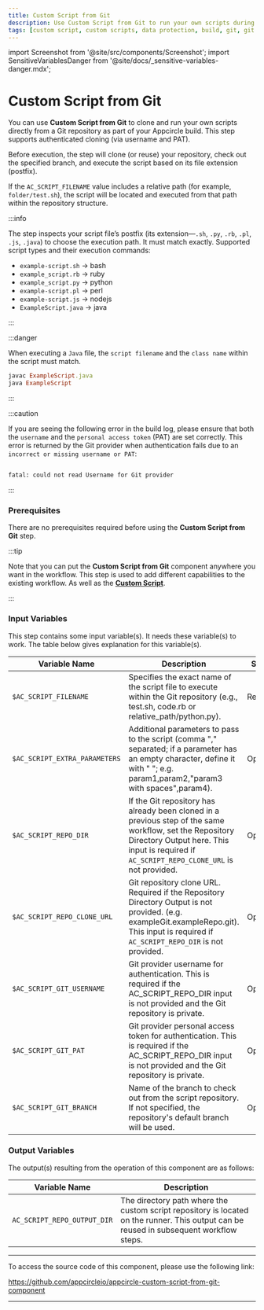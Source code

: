 ```yaml
---
title: Custom Script from Git
description: Use Custom Script from Git to run your own scripts during the build. Easily add custom steps by cloning scripts from any Git repository, with support for authentication.
tags: [custom script, custom scripts, data protection, build, git, git scripts, reuse]
---
```


import Screenshot from '@site/src/components/Screenshot';
import SensitiveVariablesDanger from '@site/docs/\_sensitive-variables-danger.mdx';

# Custom Script from Git

You can use **Custom Script from Git** to clone and run your own scripts directly from a Git repository as part of your Appcircle build. This step supports authenticated cloning (via username and PAT).

Before execution, the step will clone (or reuse) your repository, check out the specified branch, and execute the script based on its file extension (postfix).

If the `AC_SCRIPT_FILENAME` value includes a relative path (for example, `folder/test.sh`), the script will be located and executed from that path within the repository structure.

:::info

The step inspects your script file’s postfix (its extension—`.sh`, `.py`, `.rb`, `.pl`, `.js`, `.java`) to choose the execution path. It must match exactly.
Supported script types and their execution commands:

- `example-script.sh` → bash
- `example_script.rb` → ruby
- `example_script.py` → python
- `example-script.pl` → perl
- `example-script.js` → nodejs
- `ExampleScript.java` → java

:::

:::danger 

When executing a `Java` file, the `script filename` and the `class name` within the script must match.

```ruby 
javac ExampleScript.java
java ExampleScript 
```
:::

:::caution

If you are seeing the following error in the build log, please ensure that both the `username` and the `personal access token` (PAT) are set correctly. This error is returned by the Git provider when authentication fails due to an `incorrect or missing username or PAT`:

```bash

fatal: could not read Username for Git provider

```

:::

### Prerequisites

There are no prerequisites required before using the **Custom Script from Git** step.

:::tip

Note that you can put the **Custom Script from Git** component anywhere you want in the workflow. This step is used to add different capabilities to the existing workflow. As well as the [**Custom Script**](/workflows/common-workflow-steps/custom-script).

:::

<Screenshot url='https://cdn.appcircle.io/docs/assets/BE6419-csfromgit.png' />

### Input Variables

This step contains some input variable(s). It needs these variable(s) to work. The table below gives explanation for this variable(s).

<SensitiveVariablesDanger />

<Screenshot url='https://cdn.appcircle.io/docs/assets/BE6419-csfromgitinput.png' />


| Variable Name                  | Description                                                                                                                                                                                            | Status   |
|--------------------------------|--------------------------------------------------------------------------------------------------------------------------------------------------------------------------------------------------------|----------|
| `$AC_SCRIPT_FILENAME`          | Specifies the exact name of the script file to execute within the Git repository (e.g., test.sh, code.rb or relative_path/python.py).                                                                  | Required |
| `$AC_SCRIPT_EXTRA_PARAMETERS`  | Additional parameters to pass to the script (comma "," separated; if a parameter has an empty character, define it with " "; e.g. param1,param2,"param3 with spaces",param4).                          | Optional |
| `$AC_SCRIPT_REPO_DIR`          | If the Git repository has already been cloned in a previous step of the same workflow, set the Repository Directory Output here. This input is required if `AC_SCRIPT_REPO_CLONE_URL` is not provided. | Optional |
| `$AC_SCRIPT_REPO_CLONE_URL`    | Git repository clone URL. Required if the Repository Directory Output is not provided. (e.g. exampleGit.exampleRepo.git). This input is required if `AC_SCRIPT_REPO_DIR` is not provided.      | Optional |
| `$AC_SCRIPT_GIT_USERNAME`      | Git provider username for authentication. This is required if the AC_SCRIPT_REPO_DIR input is not provided and the Git repository is private.                                                          | Optional |
| `$AC_SCRIPT_GIT_PAT`           | Git provider personal access token for authentication. This is required if the AC_SCRIPT_REPO_DIR input is not provided and the Git repository is private.                                             | Optional |
| `$AC_SCRIPT_GIT_BRANCH`        | Name of the branch to check out from the script repository. If not specified, the repository's default branch will be used.                                                                            | Optional |

### Output Variables

The output(s) resulting from the operation of this component are as follows:

<Screenshot url='https://cdn.appcircle.io/docs/assets/BE6419-csfromgitoutput.png'/>

| Variable Name                 | Description                                                                                                                              |
|-------------------------------|------------------------------------------------------------------------------------------------------------------------------------------| 
| `AC_SCRIPT_REPO_OUTPUT_DIR`   | The directory path where the custom script repository is located on the runner. This output can be reused in subsequent workflow steps.  |

---

To access the source code of this component, please use the following link:

https://github.com/appcircleio/appcircle-custom-script-from-git-component

---
